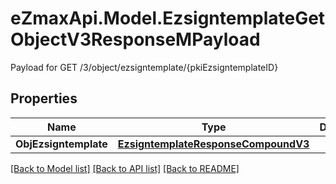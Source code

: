 # eZmaxApi.Model.EzsigntemplateGetObjectV3ResponseMPayload
Payload for GET /3/object/ezsigntemplate/{pkiEzsigntemplateID}

## Properties

Name | Type | Description | Notes
------------ | ------------- | ------------- | -------------
**ObjEzsigntemplate** | [**EzsigntemplateResponseCompoundV3**](EzsigntemplateResponseCompoundV3.md) |  | 

[[Back to Model list]](../README.md#documentation-for-models) [[Back to API list]](../README.md#documentation-for-api-endpoints) [[Back to README]](../README.md)


